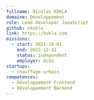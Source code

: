 ```yaml
---
fullname: Nicolas KOKLA
domaine: Développement
role: Lead developer JavaScript
github: nkokla
link: https://kokla.com
missions:
  - start: 2021-10-01
    end: 2022-12-31
    status: independent
    employer: Octo
startups:
  - chauffage-urbain
competences:
  - Développement Frontend
  - Développement Backend
---
```

